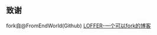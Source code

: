## 致谢

fork自@FromEndWorld(Github) [LOFFER-一个可以fork的博客](https://fromendworld.github.io/LOFFER/ "LOFFER")

